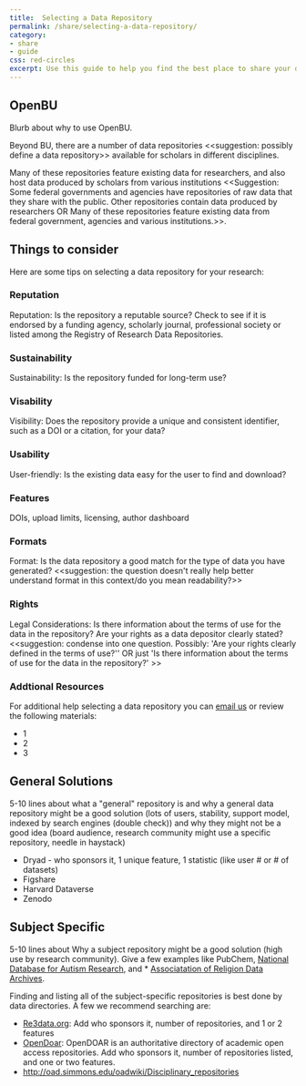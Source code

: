 ```yaml
---
title:  Selecting a Data Repository
permalink: /share/selecting-a-data-repository/
category: 
- share
- guide
css: red-circles
excerpt: Use this guide to help you find the best place to share your data. 
---
```


## OpenBU

Blurb about why to use OpenBU. 

Beyond BU, there are a number of data repositories <<suggestion: possibly define a data repository>> available for scholars in different disciplines.

Many of these repositories feature existing data for researchers, and also host data produced by scholars from various institutions <<Suggestion: Some federal governments and agencies have repositories of raw data that they share with the public. Other repositories contain data produced by researchers OR Many of these repositories feature existing data from federal government, agencies and various institutions.>>.

## Things to consider

Here are some tips on selecting a data repository for your research:

### Reputation 

Reputation: Is the repository a reputable source? Check to see if it is endorsed by a funding agency, scholarly journal, professional society or listed among the Registry of Research Data Repositories.

### Sustainability 

Sustainability: Is the repository funded for long-term use? 

### Visability 

Visibility: Does the repository provide a unique and consistent identifier, such as a DOI or a citation, for your data? 

### Usability

User-friendly: Is the existing data easy for the user to find and download? 

### Features

DOIs, upload limits, licensing, author dashboard

### Formats 

Format: Is the data repository a good match for the type of data you have generated? <<suggestion: the question doesn't really help better understand format in this context/do you mean readability?>>

### Rights

Legal Considerations: Is there information about the terms of use for the data in the repository? Are your rights as a data depositor clearly stated? <<suggestion: condense into one question. Possibly: 'Are your rights clearly defined in the terms of use?'' OR just 'Is there information about the terms of use for the data in the repository?' >>

### Addtional Resources

For additional help selecting a data repository you can [email us](mailto:data@bu.edu) or review the following materials:

* 1
* 2
* 3

## General Solutions 

5-10 lines about what a "general" repository is and why a general data repository might be a good solution (lots of users, stability, support model, indexed by search engines (double check)) and why they might not be a good idea (board audience, research community might use a specific repository, needle in haystack)

* Dryad - who sponsors it, 1 unique feature, 1 statistic (like user # or # of datasets)  
* Figshare
* Harvard Dataverse
* Zenodo 


## Subject Specific 

5-10 lines about Why a subject repository might be a good solution (high use by research community). Give a few examples like PubChem,  [National Database for Autism Research](https://ndar.nih.gov/), and * [Associatation of Religion Data Archives](http://www.thearda.com/).

Finding and listing all of the subject-specific repositories is best done by data directories. A few we recommend searching are: 

* [Re3data.org](http://www.re3data.org/): Add who sponsors it, number of repositories, and 1 or 2 features
* [OpenDoar](http://opendoar.org/): OpenDOAR is an authoritative directory of academic open access repositories. Add who sponsors it, number of repositories listed, and one or two features. 
* http://oad.simmons.edu/oadwiki/Disciplinary_repositories